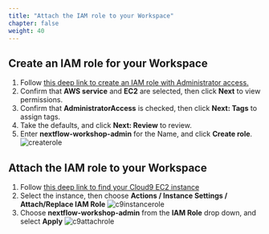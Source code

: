 ```yaml
---
title: "Attach the IAM role to your Workspace"
chapter: false
weight: 40
---
```


## Create an IAM role for your Workspace

1. Follow [this deep link to create an IAM role with Administrator access.](https://console.aws.amazon.com/iam/home#/roles$new?step=review&commonUseCase=EC2%2BEC2&selectedUseCase=EC2&policies=arn:aws:iam::aws:policy%2FAdministratorAccess)
1. Confirm that **AWS service** and **EC2** are selected, then click **Next** to view permissions.
1. Confirm that **AdministratorAccess** is checked, then click **Next: Tags** to assign tags.
1. Take the defaults, and click **Next: Review** to review.
1. Enter **nextflow-workshop-admin** for the Name, and click **Create role**.
![createrole](/images/nextflow-on-aws-batch/prerequisites/createrole.png)

## Attach the IAM role to your Workspace

1. Follow [this deep link to find your Cloud9 EC2 instance](https://console.aws.amazon.com/ec2/v2/home?#Instances:tag:Name=aws-cloud9-.*workshop.*;sort=desc:launchTime)
1. Select the instance, then choose **Actions / Instance Settings / Attach/Replace IAM Role**
![c9instancerole](/images/nextflow-on-aws-batch/prerequisites/c9instancerole.png)
1. Choose **nextflow-workshop-admin** from the **IAM Role** drop down, and select **Apply**
![c9attachrole](/images/nextflow-on-aws-batch/prerequisites/c9attachrole.png)
